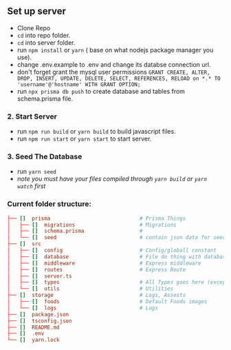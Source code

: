 

##  Set up server
- Clone Repo
- `cd` into repo folder.
- `cd` into server folder.
- run `npm install` or `yarn` ( base on what nodejs package manager you use).
- change .env.example to .env and change its databse connection url.
- don't forget grant the mysql user permissions
  `GRANT CREATE, ALTER, DROP, INSERT, UPDATE, DELETE, SELECT, REFERENCES, RELOAD on *.* TO 'username'@'hostname' WITH GRANT OPTION;`
- run `npx prisma db push` to create database and tables from schema.prisma file.

### 2. Start Server

- run `npm run build` or `yarn build` to build javascript files.
- run `npm run start` or `yarn start` to start server.

### 3. Seed The Database

- run `yarn seed`
- *note you must have your files compiled through `yarn build` or `yarn watch` first*


### Current folder structure:
```toml
├── []  prisma                             # Prisma Things
│   ├── []  migrations                     # Migrations
│   ├── []  schema.prisma                  #
│   └── []  seed                           # contain json data for seeding
├── []  src
│   ├── []  config                         # Config/globall constant
│   ├── []  database                       # File do thing with database only ( like seeding )
│   ├── []  middleware                     # Express middleware
│   ├── []  routes                         # Express Route
│   ├── []  server.ts                      
│   ├── []  types                          # All Types goes here (except prisma generated type )
│   └── []  utils                          # Utilities
├── []  storage                            # Logs, Assests
│   ├── []  foods                          # Default Foods images
│   └── []  logs                           # Logs
├── []  package.json
├── []  tsconfig.json
├── []  README.md
├── []  .env
└── []  yarn.lock
```